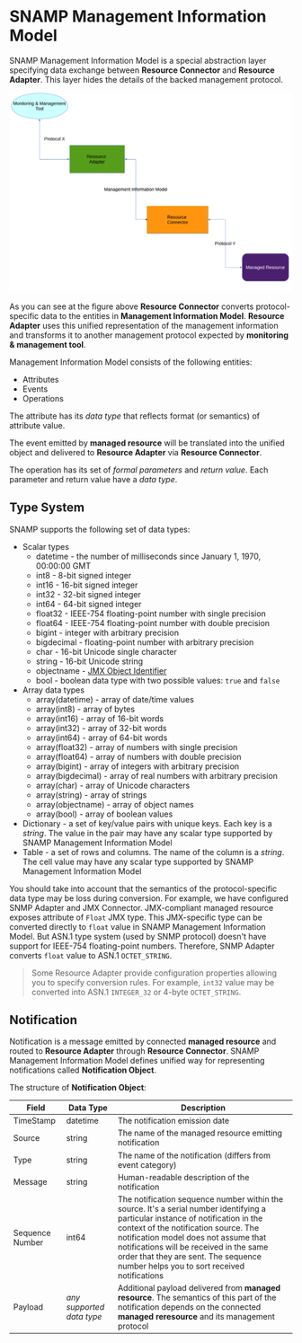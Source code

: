 SNAMP Management Information Model
====
SNAMP Management Information Model is a special abstraction layer specifying data exchange between **Resource Connector** and **Resource Adapter**. This layer hides the details of the backed management protocol.

![Management Information Flow](images/inform-flow.png)

As you can see at the figure above **Resource Connector** converts protocol-specific data to the entities in **Management Information Model**. **Resource Adapter** uses this unified representation of the management information and transforms it to another management protocol expected by **monitoring & management tool**.

Management Information Model consists of the following entities:
* Attributes
* Events
* Operations

The attribute has its _data type_ that reflects format (or semantics) of attribute value.

The event emitted by **managed resource** will be translated into the unified object and delivered to **Resource Adapter** via **Resource Connector**.

The operation has its set of _formal parameters_ and _return value_. Each parameter and return value have a _data type_.

## Type System
SNAMP supports the following set of data types:
* Scalar types
  * datetime - the number of milliseconds since January 1, 1970, 00:00:00 GMT
  * int8 - 8-bit signed integer
  * int16 - 16-bit signed integer
  * int32 - 32-bit signed integer
  * int64 - 64-bit signed integer
  * float32 - IEEE-754 floating-point number with single precision
  * float64 - IEEE-754 floating-point number with double precision
  * bigint - integer with arbitrary precision
  * bigdecimal - floating-point number with arbitrary precision
  * char - 16-bit Unicode single character
  * string - 16-bit Unicode string
  * objectname - [JMX Object Identifier](http://www.oracle.com/technetwork/java/javase/tech/best-practices-jsp-136021.html#mozTocId509360)
  * bool - boolean data type with two possible values: `true` and `false`
* Array data types
  * array(datetime) - array of date/time values
  * array(int8) - array of bytes
  * array(int16) - array of 16-bit words
  * array(int32) - array of 32-bit words
  * array(int64) - array of 64-bit words
  * array(float32) - array of numbers with single precision
  * array(float64) - array of numbers with double precision
  * array(bigint) - array of integers with arbitrary precision
  * array(bigdecimal) - array of real numbers with arbitrary precision
  * array(char) - array of Unicode characters
  * array(string) - array of strings
  * array(objectname) - array of object names
  * array(bool) - array of boolean values
* Dictionary - a set of key/value pairs with unique keys. Each key is a _string_. The value in the pair may have any scalar type supported by SNAMP Management Information Model
* Table - a set of rows and columns. The name of the column is a _string_. The cell value may have any scalar type supported by SNAMP Management Information Model

You should take into account that the semantics of the protocol-specific data type may be loss during conversion. For example, we have configured SNMP Adapter and JMX Connector. JMX-compliant managed resource exposes attribute of `Float` JMX type. This JMX-specific type can be converted directly to `float` value in SNAMP Management Information Model. But ASN.1 type system (used by SNMP protocol) doesn't have support for IEEE-754 floating-point numbers. Therefore, SNMP Adapter converts `float` value to ASN.1 `OCTET_STRING`.  
> Some Resource Adapter provide configuration properties allowing you to specify conversion rules. For example, `int32` value may be converted into ASN.1 `INTEGER_32` or 4-byte `OCTET_STRING`.

## Notification
Notification is a message emitted by connected **managed resource** and routed to **Resource Adapter** through **Resource Connector**. SNAMP Management Information Model defines unified way for representing notifications called **Notification Object**.

The structure of **Notification Object**:

Field | Data Type | Description
---- | ---- | ----
TimeStamp | datetime | The notification emission date
Source | string | The name of the managed resource emitting notification
Type | string | The name of the notification (differs from event category)
Message | string | Human-readable description of the notification
Sequence Number | int64 | The notification sequence number within the source. It's a serial number identifying a particular instance of notification in the context of the notification source. The notification model does not assume that notifications will be received in the same order that they are sent. The sequence number helps you to sort received notifications
Payload | _any supported data type_ | Additional payload delivered from **managed resource**. The semantics of this part of the notification depends on the connected **managed reresource** and its management protocol
